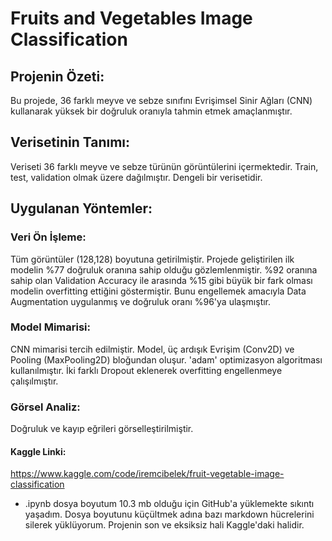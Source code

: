 # Fruits and Vegetables Image Classification

## Projenin Özeti:
Bu projede, 36 farklı meyve ve sebze sınıfını Evrişimsel Sinir Ağları (CNN) kullanarak yüksek bir doğruluk oranıyla tahmin etmek amaçlanmıştır.

## Verisetinin Tanımı:
Veriseti 36 farklı meyve ve sebze türünün görüntülerini içermektedir.
Train, test, validation olmak üzere dağılmıştır.
Dengeli bir verisetidir.

## Uygulanan Yöntemler:

### Veri Ön İşleme:
Tüm görüntüler (128,128) boyutuna getirilmiştir.
Projede geliştirilen ilk modelin %77 doğruluk oranına sahip olduğu gözlemlenmiştir. %92 oranına sahip olan Validation Accuracy ile arasında %15 gibi büyük bir fark olması modelin overfitting ettiğini göstermiştir. Bunu engellemek amacıyla Data Augmentation uygulanmış ve doğruluk oranı %96'ya ulaşmıştır.

### Model Mimarisi: 
CNN mimarisi tercih edilmiştir.
Model, üç ardışık Evrişim (Conv2D) ve Pooling (MaxPooling2D) bloğundan oluşur.
'adam' optimizasyon algoritması kullanılmıştır.
İki farklı Dropout eklenerek overfitting engellenmeye çalışılmıştır.

### Görsel Analiz:
Doğruluk ve kayıp eğrileri görselleştirilmiştir.


#### Kaggle Linki:
https://www.kaggle.com/code/iremcibelek/fruit-vegetable-image-classification

* .ipynb dosya boyutum 10.3 mb olduğu için GitHub'a yüklemekte sıkıntı yaşadım. Dosya boyutunu küçültmek adına bazı markdown hücrelerini silerek yüklüyorum. Projenin son ve eksiksiz hali Kaggle'daki halidir.
